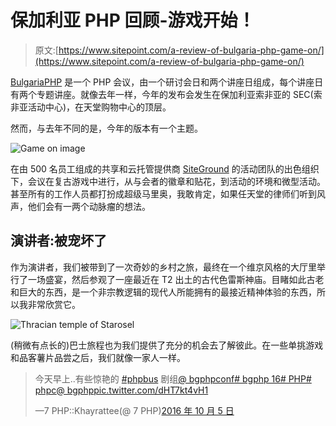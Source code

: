 # 保加利亚 PHP 回顾-游戏开始！

> 原文:[https://www.sitepoint.com/a-review-of-bulgaria-php-game-on/](https://www.sitepoint.com/a-review-of-bulgaria-php-game-on/)

[BulgariaPHP](http://bgphp.org) 是一个 PHP 会议，由一个研讨会日和两个讲座日组成，每个讲座日有两个专题讲座。就像去年一样，今年的发布会发生在保加利亚索非亚的 SEC(索非亚活动中心)，在天堂购物中心的顶层。

然而，与去年不同的是，今年的版本有一个主题。

![Game on image](../Images/8d33cd4887ef681829093121dbd37f4f.png)

在由 500 名员工组成的共享和云托管提供商 [SiteGround](https://www.siteground.com/) 的活动团队的出色组织下，会议在复古游戏中进行，从与会者的徽章和贴花，到活动的环境和微型活动。甚至所有的工作人员都打扮成超级马里奥，我敢肯定，如果任天堂的律师们听到风声，他们会有一两个动脉瘤的想法。

## 演讲者:被宠坏了

作为演讲者，我们被带到了一次奇妙的乡村之旅，最终在一个维京风格的大厅里举行了一场盛宴，然后参观了一座最近在 T2 出土的古代色雷斯神庙。目睹如此古老和巨大的东西，是一个非宗教逻辑的现代人所能拥有的最接近精神体验的东西，所以我非常欣赏它。

![Thracian temple of Starosel](../Images/0c7cd2eff183eddf478a2d4eed2d8b1b.png)

(稍微有点长的)巴士旅程也为我们提供了充分的机会去了解彼此。在一些单挑游戏和品客薯片品尝之后，我们就像一家人一样。

> 今天早上..有些惊艳的 [#phpbus](https://twitter.com/hashtag/phpbus?src=hash) 剧组[@ bgphpconf](https://twitter.com/bgphpconf)[# bgphp 16](https://twitter.com/hashtag/bgphp16?src=hash)[# PHP](https://twitter.com/hashtag/php?src=hash)[# phpc](https://twitter.com/hashtag/phpc?src=hash)[@ bgphp](https://twitter.com/bgphp)[pic.twitter.com/dHT7kt4vH1](https://t.co/dHT7kt4vH1)
> 
> —7 PHP::Khayrattee(@ 7 PHP)[2016 年 10 月 5 日](https://twitter.com/7php/status/783584077479866368)